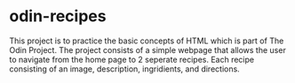 # odin-recipes
This project is to practice the basic concepts of HTML which is part of The Odin Project. The project consists of a simple webpage that allows the user to navigate from the home page to 2 seperate recipes.
Each recipe consisting of an image, description, ingridients, and directions.